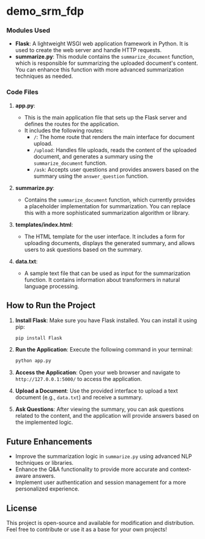 # demo_srm_fdp

### Modules Used

- **Flask**: A lightweight WSGI web application framework in Python. It is used to create the web server and handle HTTP requests.
- **summarize.py**: This module contains the `summarize_document` function, which is responsible for summarizing the uploaded document's content. You can enhance this function with more advanced summarization techniques as needed.

### Code Files

1. **app.py**: 
   - This is the main application file that sets up the Flask server and defines the routes for the application.
   - It includes the following routes:
     - `/`: The home route that renders the main interface for document upload.
     - `/upload`: Handles file uploads, reads the content of the uploaded document, and generates a summary using the `summarize_document` function.
     - `/ask`: Accepts user questions and provides answers based on the summary using the `answer_question` function.

2. **summarize.py**: 
   - Contains the `summarize_document` function, which currently provides a placeholder implementation for summarization. You can replace this with a more sophisticated summarization algorithm or library.

3. **templates/index.html**: 
   - The HTML template for the user interface. It includes a form for uploading documents, displays the generated summary, and allows users to ask questions based on the summary.

4. **data.txt**: 
   - A sample text file that can be used as input for the summarization function. It contains information about transformers in natural language processing.

## How to Run the Project

1. **Install Flask**: Make sure you have Flask installed. You can install it using pip:

   ```bash
   pip install Flask
   ```

2. **Run the Application**: Execute the following command in your terminal:

   ```bash
   python app.py
   ```

3. **Access the Application**: Open your web browser and navigate to `http://127.0.0.1:5000/` to access the application.

4. **Upload a Document**: Use the provided interface to upload a text document (e.g., `data.txt`) and receive a summary.

5. **Ask Questions**: After viewing the summary, you can ask questions related to the content, and the application will provide answers based on the implemented logic.

## Future Enhancements

- Improve the summarization logic in `summarize.py` using advanced NLP techniques or libraries.
- Enhance the Q&A functionality to provide more accurate and context-aware answers.
- Implement user authentication and session management for a more personalized experience.

## License

This project is open-source and available for modification and distribution. Feel free to contribute or use it as a base for your own projects!